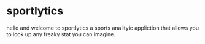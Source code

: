 # sportlytics
hello and welcome to sportlytics a sports analityic appliction that allows you to look up any freaky stat you can imagine. 
